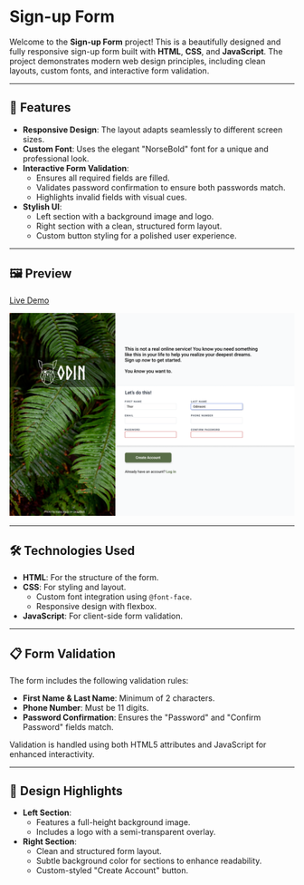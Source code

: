 # Sign-up Form

Welcome to the **Sign-up Form** project! This is a beautifully designed and fully responsive sign-up form built with **HTML**, **CSS**, and **JavaScript**. The project demonstrates modern web design principles, including clean layouts, custom fonts, and interactive form validation.

---

## 🌟 Features

- **Responsive Design**: The layout adapts seamlessly to different screen sizes.
- **Custom Font**: Uses the elegant "NorseBold" font for a unique and professional look.
- **Interactive Form Validation**:
  - Ensures all required fields are filled.
  - Validates password confirmation to ensure both passwords match.
  - Highlights invalid fields with visual cues.
- **Stylish UI**:
  - Left section with a background image and logo.
  - Right section with a clean, structured form layout.
  - Custom button styling for a polished user experience.

---

## 🖼️ Preview

[Live Demo](https://mohamedmosilhy.github.io/Sign-up-Form/)

![Sign-up Form Preview](./assets/sign-up-form.png)

---

## 🛠️ Technologies Used

- **HTML**: For the structure of the form.
- **CSS**: For styling and layout.
  - Custom font integration using `@font-face`.
  - Responsive design with flexbox.
- **JavaScript**: For client-side form validation.

---

## 📋 Form Validation

The form includes the following validation rules:

- **First Name & Last Name**: Minimum of 2 characters.
- **Phone Number**: Must be 11 digits.
- **Password Confirmation**: Ensures the "Password" and "Confirm Password" fields match.

Validation is handled using both HTML5 attributes and JavaScript for enhanced interactivity.

---

## 🎨 Design Highlights

- **Left Section**:
  - Features a full-height background image.
  - Includes a logo with a semi-transparent overlay.
- **Right Section**:
  - Clean and structured form layout.
  - Subtle background color for sections to enhance readability.
  - Custom-styled "Create Account" button.
